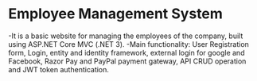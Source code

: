 # Employee Management System
-It is a basic website for managing the employees of the company, built using ASP.NET Core MVC (.NET 3).
-Main functionality: User Registration form, Login, entity and identity framework, external login for google and Facebook, Razor Pay and PayPal payment gateway, API CRUD operation and JWT token authentication.
